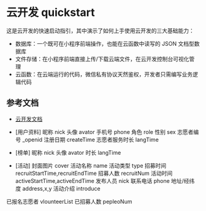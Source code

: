 # 云开发 quickstart

这是云开发的快速启动指引，其中演示了如何上手使用云开发的三大基础能力：

- 数据库：一个既可在小程序前端操作，也能在云函数中读写的 JSON 文档型数据库
- 文件存储：在小程序前端直接上传/下载云端文件，在云开发控制台可视化管理
- 云函数：在云端运行的代码，微信私有协议天然鉴权，开发者只需编写业务逻辑代码

## 参考文档

- [云开发文档](https://developers.weixin.qq.com/miniprogram/dev/wxcloud/basis/getting-started.html)

- [用户资料]
昵称  nick
头像  avator
手机号  phone
角色  role
性别  sex
志愿者编号  _openid
注册日期  createTime
志愿者服务时长  langTime

- [榜单]
昵称  nick
头像  avator
时长  langTime

- [活动]
封面图片  cover
活动名称  name
活动类型  type
招募时间  recruitStartTime,recruitEndTime
招募人数  recruitNum
活动时间  activeStartTime,activeEndTime
发布人员  nick
联系电话  phone
地址/经纬度  address,x,y
活动介绍  introduce

已报名志愿者  vlounteerList
已招募人数  pepleoNum
